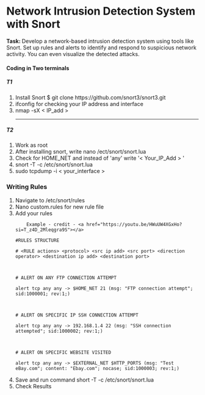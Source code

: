 <h1>Network Intrusion Detection
System with Snort</h1>

<p><b>Task: </b>Develop a network-based intrusion detection system
using tools like Snort. Set up rules and alerts
to identify and respond to suspicious network activity.
You can even visualize the detected attacks.</p>

<h4>Coding in Two terminals</h4>

<h5>T1</h5>
<ol> 
  <li>Install Snort $ git clone https://github.com/snort3/snort3.git
  <li>ifconfig for checking your IP address and interface</li>
  <li>nmap -sX < IP_add ></li>
    <hr>
</ol>

<h5>T2</h5>
<ol> 
<li>Work as root</li>
<li>After installing snort, write nano /ect/snort/snort.lua</li>
<li>Check for HOME_NET and instead of 'any' write '< Your_IP_Add > '</li>
<li>snort -T -c /etc/snort/snort.lua</li>
<li>sudo tcpdump -i < your_interface ></li>
 
</ol>

<H3>Writing Rules</H1>

<ol>
  <li>Navigate to /etc/snort/rules</li>
  <li>Nano custom.rules for new rule file</li>
  <li>Add your rules

  <a href="https://youtu.be/HWuUW4XGxHo?si=T_z4D_2Mleqgra9S"></a>
```
    Example - credit - <a href="https://youtu.be/HWuUW4XGxHo?si=T_z4D_2Mleqgra9S"></a>

#RULES STRUCTURE

# <RULE actions> <protocol> <src ip add> <src port> <direction operator> <destination ip add> <destination port>



# ALERT ON ANY FTP CONNECTION ATTEMPT

alert tcp any any -> $HOME_NET 21 (msg: "FTP connection attempt"; sid:1000001; rev:1;)



# ALERT ON SPECIFIC IP SSH CONNECTION ATTEMPT

alert tcp any any -> 192.168.1.4 22 (msg: "SSH connection attempted"; sid:1000002; rev:1;)



# ALERT ON SPECIFIC WEBSITE VISITED

alert tcp any any -> $EXTERNAL_NET $HTTP_PORTS (msg: "Test eBay.com"; content: "Ebay.com"; nocase; sid:1000003; rev:1;)
```

</p>
</li>

<li>Save and run command short -T -c /etc/snort/snort.lua</li>
<li>Check Results</li>
</ol>
